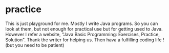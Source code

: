 # practice
This is just playground for me. 
Mostly I write Java programs.
So you can look at them, but not enough for practical use but for getting used to Java.
However I refer a website, "Java Basic Programming: Exercises, Practice, Solution". Thank the writer for helping us.
Then hava a fulfilling coding life ! (but you need to be patient)
